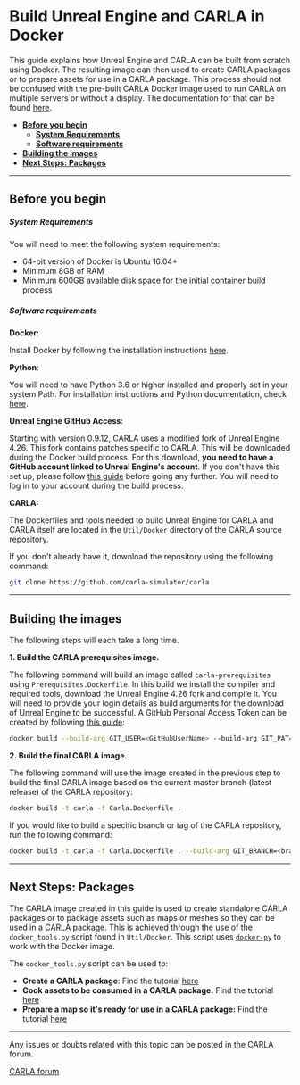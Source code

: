 # Build Unreal Engine and CARLA in Docker

This guide explains how Unreal Engine and CARLA can be built from scratch using Docker. The resulting image can then used to create CARLA packages or to prepare assets for use in a CARLA package. This process should not be confused with the pre-built CARLA Docker image used to run CARLA on multiple servers or without a display. The documentation for that can be found [here](build_docker.md).

- [__Before you begin__](#before-you-begin)
    - [__System Requirements__](#system-requirements)
    - [__Software requirements__](#software-requirements)
- [__Building the images__](#building-the-images)
- [__Next Steps: Packages__](#next-steps-packages)

---

## Before you begin

##### System Requirements

You will need to meet the following system requirements:

- 64-bit version of Docker is Ubuntu 16.04+
- Minimum 8GB of RAM
- Minimum 600GB available disk space for the initial container build process

##### Software requirements

__Docker:__ 

Install Docker by following the installation instructions [here](https://docs.docker.com/engine/install/).

__Python__: 

You will need to have Python 3.6 or higher installed and properly set in your system Path. For installation instructions and Python documentation, check [here](https://www.python.org/downloads/).

__Unreal Engine GitHub Access__:

Starting with version 0.9.12, CARLA uses a modified fork of Unreal Engine 4.26. This fork contains patches specific to CARLA. This will be downloaded during the Docker build process. For this download, __you need to have a GitHub account linked to Unreal Engine's account__. If you don't have this set up, please follow [this guide](https://www.unrealengine.com/en-US/ue4-on-github) before going any further. You will need to log in to your account during the build process.

__CARLA:__

The Dockerfiles and tools needed to build Unreal Engine for CARLA and CARLA itself are located in the `Util/Docker` directory of the CARLA source repository. 

If you don't already have it, download the repository using the following command:

```sh
git clone https://github.com/carla-simulator/carla
```

---

## Building the images

The following steps will each take a long time.

__1. Build the CARLA prerequisites image.__

The following command will build an image called `carla-prerequisites` using `Prerequisites.Dockerfile`. In this build we install the compiler and required tools, download the Unreal Engine 4.26 fork and compile it. You will need to provide your login details as build arguments for the download of Unreal Engine to be successful. A GitHub Personal Access Token can be created by following [this guide](https://docs.github.com/en/authentication/keeping-your-account-and-data-secure/creating-a-personal-access-token):

```sh
docker build --build-arg GIT_USER=<GitHubUserName> --build-arg GIT_PAT=<GitHubPersonalAccessToken> -t carla-prerequisites -f Prerequisites.Dockerfile .
```

__2. Build the final CARLA image.__

The following command will use the image created in the previous step to build the final CARLA image based on the current master branch (latest release) of the CARLA repository:

```sh
docker build -t carla -f Carla.Dockerfile .
```

If you would like to build a specific branch or tag of the CARLA repository, run the following command:

```sh
docker build -t carla -f Carla.Dockerfile . --build-arg GIT_BRANCH=<branch_or_tag_name>
```

---

## Next Steps: Packages

The CARLA image created in this guide is used to create standalone CARLA packages or to package assets such as maps or meshes so they can be used in a CARLA package. This is achieved through the use of the `docker_tools.py` script found in `Util/Docker`. This script uses [`docker-py`](https://github.com/docker/docker-py) to work with the Docker image.

The `docker_tools.py` script can be used to:

- __Create a CARLA package__: Find the tutorial [here](tuto_A_create_standalone.md#export-a-package-using-docker)
- __Cook assets to be consumed in a CARLA package:__ Find the tutorial [here](tuto_A_add_props.md#ingestion-in-a-carla-package)
- __Prepare a map so it's ready for use in a CARLA package:__ Find the tutorial [here](tuto_M_add_map_package.md)

---

Any issues or doubts related with this topic can be posted in the CARLA forum.

<div class="build-buttons">
<p>
<a href="https://github.com/carla-simulator/carla/discussions/" target="_blank" class="btn btn-neutral" title="Go to the CARLA forum">
CARLA forum</a>
</p>
</div>
